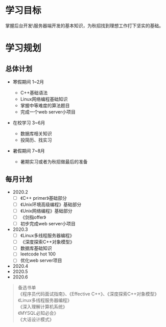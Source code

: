 # 学习目标

掌握后台开发\服务器端开发的基本知识，为秋招找到理想工作打下坚实的基础。  

# 学习规划

## 总体计划
* 寒假期间 1~2月
  * C++基础语法
  * Linux网络编程基础知识
  * 掌握中等难度的算法题目
  * 完成一个web server小项目
  
* 在校学习 3~6月
  * 数据库相关知识
  * 投简历、找实习
  
* 暑假期间 7~8月
  * 暑期实习或者为秋招做最后的准备
  
## 每月计划
* 2020.2  
  * [ ] 《C++ primer》基础部分
  * [ ] 《Unix环境高级编程》基础部分
  * [ ] 《Unix网络编程》基础部分
  * [ ] 《剑指offer》
  * [ ] 初步完成web server小项目
  
* 2020.3
  * [ ] 《Linux多线程服务器编程》
  * [ ] 《深度探索C++对象模型》 
  * [ ] 数据库基础知识
  * [ ] leetcode hot 100
  * [ ] 优化web server项目
  
 * 2020.4
 * 2020.5
 * 2020.6

>备选书单  
《程序员代码面试指南》、《Effective C++》、《深度探索C++对象模型》  
《Linux多线程服务器编程》  
《深入理解计算机系统》  
《MYSQL必知必会》  
《大话设计模式》  
